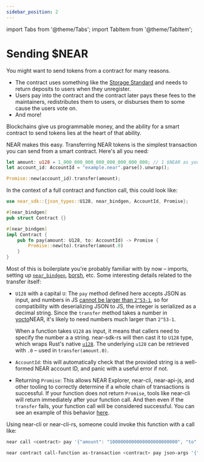```yaml
---
sidebar_position: 2
---
```


import Tabs from '@theme/Tabs';
import TabItem from '@theme/TabItem';

# Sending $NEAR

You might want to send tokens from a contract for many reasons.

* The contract uses something like the [Storage Standard](https://nomicon.io/Standards/StorageManagement) and needs to return deposits to users when they unregister.
* Users pay into the contract and the contract later pays these fees to the maintainers, redistributes them to users, or disburses them to some cause the users vote on.
* And more!

Blockchains give us programmable money, and the ability for a smart contract to send tokens lies at the heart of that ability.

NEAR makes this easy. Transferring NEAR tokens is the simplest transaction you can send from a smart contract. Here's all you need:

```rust
let amount: u128 = 1_000_000_000_000_000_000_000_000; // 1 $NEAR as yoctoNEAR
let account_id: AccountId = "example.near".parse().unwrap();

Promise::new(account_id).transfer(amount);
```

In the context of a full contract and function call, this could look like:

```rust
use near_sdk::{json_types::U128, near_bindgen, AccountId, Promise};

#[near_bindgen]
pub struct Contract {}

#[near_bindgen]
impl Contract {
    pub fn pay(amount: U128, to: AccountId) -> Promise {
        Promise::new(to).transfer(amount.0)
    }
}
```

Most of this is boilerplate you're probably familiar with by now – imports, setting up [`near_bindgen`](../contract-structure/near-bindgen.md), [borsh](../contract-interface/serialization-interface.md), etc. Some interesting details related to the transfer itself:

* `U128` with a capital `U`: The `pay` method defined here accepts JSON as input, and numbers in JS [cannot be larger than `2^53-1`](https://developer.mozilla.org/en-US/docs/Web/JavaScript/Reference/Global_Objects/Number/MAX_SAFE_INTEGER), so for compatibility with deserializing JSON to JS, the integer is serialized as a decimal string. Since the `transfer` method takes a number in [yocto](https://en.wikipedia.org/wiki/Yocto-)NEAR, it's likely to need numbers much larger than `2^53-1`.

  When a function takes `U128` as input, it means that callers need to specify the number a a string. near-sdk-rs will then cast it to `U128` type, which wraps Rust's native [`u128`](https://doc.rust-lang.org/std/primitive.u128.html). The underlying `u128` can be retrieved with `.0` – used in `transfer(amount.0)`.

* `AccountId`: this will automatically check that the provided string is a well-formed NEAR account ID, and panic with a useful error if not.

* Returning `Promise`: This allows NEAR Explorer, near-cli, near-api-js, and other tooling to correctly determine if a whole chain of transactions is successful. If your function does not return `Promise`, tools like near-cli will return immediately after your function call. And then even if the `transfer` fails, your function call will be considered successful. You can see an example of this behavior [here](https://github.com/near-examples/xcc-advanced).

Using near-cli or near-cli-rs, someone could invoke this function with a call like:

<Tabs className="language-tabs" groupId="code-tabs">
<TabItem value="Near-CLI">


```bash
near call <contract> pay '{"amount": "1000000000000000000000000", "to": "example.near"}' --accountId benjiman.near
```



</TabItem>
<TabItem value="Near-CLI-rs">

```bash
near contract call-function as-transaction <contract> pay json-args '{"amount": "1000000000000000000000000", "to": "example.near"}' prepaid-gas '30 TeraGas' attached-deposit '0 NEAR' sign-as benjiman.near network-config testnet sign-with-keychain send
```



</TabItem>
</Tabs>



